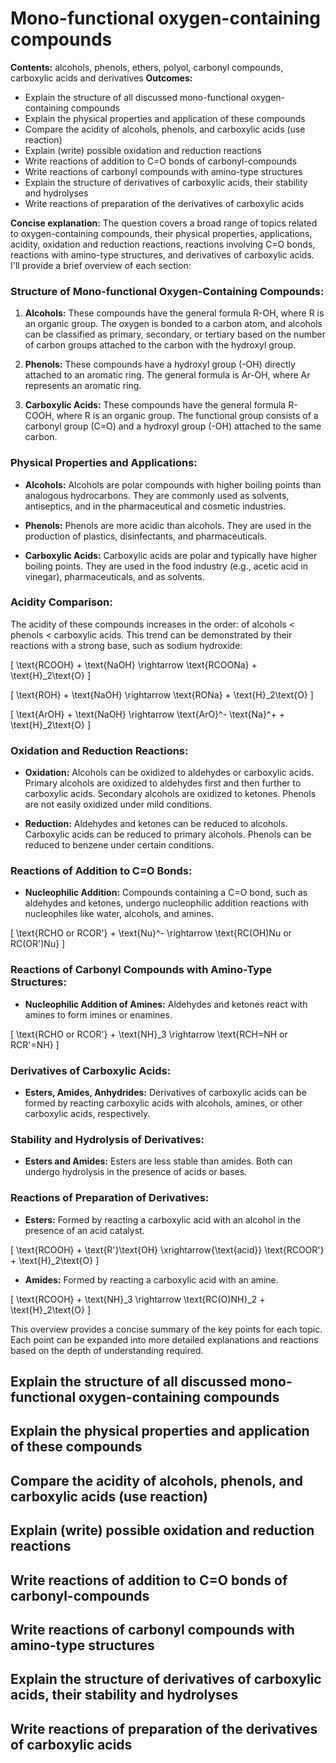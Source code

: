 # Mono-functional oxygen-containing compounds

**Contents:** alcohols, phenols, ethers, polyol, carbonyl compounds, carboxylic acids and derivatives
**Outcomes:** 
- Explain the structure of all discussed mono-functional oxygen-containing compounds
- Explain the physical properties and application of these compounds 
- Compare the acidity of alcohols, phenols, and carboxylic acids (use reaction)
- Explain (write) possible oxidation and reduction reactions
- Write reactions of addition to C=O bonds of carbonyl-compounds
- Write reactions of carbonyl compounds with amino-type structures
- Explain the structure of derivatives of carboxylic acids, their stability and hydrolyses
- Write reactions of preparation of the derivatives of carboxylic acids

**Concise explanation:**
The question covers a broad range of topics related to oxygen-containing compounds, their physical properties, applications, acidity, oxidation and reduction reactions, reactions involving C=O bonds, reactions with amino-type structures, and derivatives of carboxylic acids. I'll provide a brief overview of each section:

### Structure of Mono-functional Oxygen-Containing Compounds:

1. **Alcohols:** These compounds have the general formula R-OH, where R is an organic group. The oxygen is bonded to a carbon atom, and alcohols can be classified as primary, secondary, or tertiary based on the number of carbon groups attached to the carbon with the hydroxyl group.

2. **Phenols:** These compounds have a hydroxyl group (-OH) directly attached to an aromatic ring. The general formula is Ar-OH, where Ar represents an aromatic ring.

3. **Carboxylic Acids:** These compounds have the general formula R-COOH, where R is an organic group. The functional group consists of a carbonyl group (C=O) and a hydroxyl group (-OH) attached to the same carbon.

### Physical Properties and Applications:

- **Alcohols:** Alcohols are polar compounds with higher boiling points than analogous hydrocarbons. They are commonly used as solvents, antiseptics, and in the pharmaceutical and cosmetic industries.

- **Phenols:** Phenols are more acidic than alcohols. They are used in the production of plastics, disinfectants, and pharmaceuticals.

- **Carboxylic Acids:** Carboxylic acids are polar and typically have higher boiling points. They are used in the food industry (e.g., acetic acid in vinegar), pharmaceuticals, and as solvents.

### Acidity Comparison:

The acidity of these compounds increases in the order: of alcohols < phenols < carboxylic acids. This trend can be demonstrated by their reactions with a strong base, such as sodium hydroxide:

\[ \text{RCOOH} + \text{NaOH} \rightarrow \text{RCOONa} + \text{H}_2\text{O} \]

\[ \text{ROH} + \text{NaOH} \rightarrow \text{RONa} + \text{H}_2\text{O} \]

\[ \text{ArOH} + \text{NaOH} \rightarrow \text{ArO}^- \text{Na}^+ + \text{H}_2\text{O} \]

### Oxidation and Reduction Reactions:

- **Oxidation:** Alcohols can be oxidized to aldehydes or carboxylic acids. Primary alcohols are oxidized to aldehydes first and then further to carboxylic acids. Secondary alcohols are oxidized to ketones. Phenols are not easily oxidized under mild conditions.

- **Reduction:** Aldehydes and ketones can be reduced to alcohols. Carboxylic acids can be reduced to primary alcohols. Phenols can be reduced to benzene under certain conditions.

### Reactions of Addition to C=O Bonds:

- **Nucleophilic Addition:** Compounds containing a C=O bond, such as aldehydes and ketones, undergo nucleophilic addition reactions with nucleophiles like water, alcohols, and amines.

\[ \text{RCHO or RCOR'} + \text{Nu}^- \rightarrow \text{RC(OH)Nu or RC(OR')Nu} \]

### Reactions of Carbonyl Compounds with Amino-Type Structures:

- **Nucleophilic Addition of Amines:** Aldehydes and ketones react with amines to form imines or enamines.

\[ \text{RCHO or RCOR'} + \text{NH}_3 \rightarrow \text{RCH=NH or RCR'=NH} \]

### Derivatives of Carboxylic Acids:

- **Esters, Amides, Anhydrides:** Derivatives of carboxylic acids can be formed by reacting carboxylic acids with alcohols, amines, or other carboxylic acids, respectively.

### Stability and Hydrolysis of Derivatives:

- **Esters and Amides:** Esters are less stable than amides. Both can undergo hydrolysis in the presence of acids or bases.

### Reactions of Preparation of Derivatives:

- **Esters:** Formed by reacting a carboxylic acid with an alcohol in the presence of an acid catalyst.

\[ \text{RCOOH} + \text{R'}\text{OH} \xrightarrow{\text{acid}} \text{RCOOR'} + \text{H}_2\text{O} \]

- **Amides:** Formed by reacting a carboxylic acid with an amine.

\[ \text{RCOOH} + \text{NH}_3 \rightarrow \text{RC(O)NH}_2 + \text{H}_2\text{O} \]

This overview provides a concise summary of the key points for each topic. Each point can be expanded into more detailed explanations and reactions based on the depth of understanding required.

## Explain the structure of all discussed mono-functional oxygen-containing compounds
## Explain the physical properties and application of these compounds 
## Compare the acidity of alcohols, phenols, and carboxylic acids (use reaction)


## Explain (write) possible oxidation and reduction reactions
## Write reactions of addition to C=O bonds of carbonyl-compounds 
## Write reactions of carbonyl compounds with amino-type structures
## Explain the structure of derivatives of carboxylic acids, their stability and hydrolyses
## Write reactions of preparation of the derivatives of carboxylic acids

